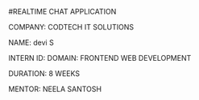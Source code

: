 #REALTIME CHAT APPLICATION

COMPANY: CODTECH IT SOLUTIONS

NAME: devi S

INTERN ID: 
DOMAIN: FRONTEND WEB DEVELOPMENT

DURATION: 8 WEEKS

MENTOR: NEELA SANTOSH
